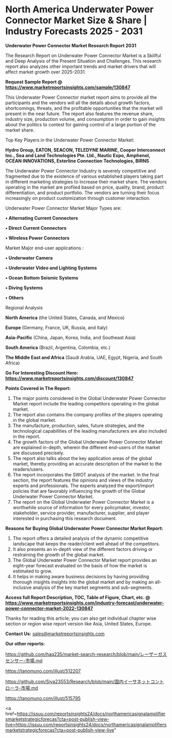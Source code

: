 # North America Underwater Power Connector Market Size & Share | Industry Forecasts 2025 - 2031

<strong>Underwater Power Connector Market Research Report 2031</strong>

The Research Report on Underwater Power Connector Market is a Skillful and Deep Analysis of the Present Situation and Challenges. This research report also analyzes other important trends and market drivers that will affect market growth over 2025-2031.

<strong>Request Sample Report @ <a href=https://www.marketreportsinsights.com/sample/130847>https://www.marketreportsinsights.com/sample/130847</a></strong>

This Underwater Power Connector market report aims to provide all the participants and the vendors will all the details about growth factors, shortcomings, threats, and the profitable opportunities that the market will present in the near future. The report also features the revenue share, industry size, production volume, and consumption in order to gain insights about the politics to contest for gaining control of a large portion of the market share.

Top Key Players in the Underwater Power Connector Market:

<strong>Hydro Group, EATON, SEACON, TELEDYNE MARINE, Cooper Interconnect Inc., Sea and Land Technologies Pte. Ltd., Nautic Expo, Amphenol, OCEAN INNOVATIONS, Esterline Connection Technologies, BIRNS</strong>

The Underwater Power Connector Industry is severely competitive and fragmented due to the existence of various established players taking part in different marketing strategies to increase their market share. The vendors operating in the market are profiled based on price, quality, brand, product differentiation, and product portfolio. The vendors are turning their focus increasingly on product customization through customer interaction.

Underwater Power Connector Market Major Types are:

<strong>• Alternating Current Connectors

• Direct Current Connectors

• Wireless Power Connectors</strong>

Market Major end-user applications :

<strong>• Underwater Camera

• Underwater Video and Lighting Systems

• Ocean Bottom Seismic Systems

• Diving Systems

• Others</strong>

Regional Analysis

</u><strong><b>North America</b></strong> (the United States, Canada, and Mexico)

<strong><b>Europe </b></strong>(Germany, France, UK, Russia, and Italy)

<strong><b>Asia-Pacific</b></strong> (China, Japan, Korea, India, and Southeast Asia)

<strong><b>South America</b></strong> (Brazil, Argentina, Colombia, etc.)

<strong><b>The Middle East and Africa</b></strong> (Saudi Arabia, UAE, Egypt, Nigeria, and South Africa)

<strong>Go For Interesting Discount Here: <a href=https://www.marketreportsinsights.com/discount/130847>https://www.marketreportsinsights.com/discount/130847</a></strong>

<strong>Points Covered in The Report:</strong>
<ol>
  <li>The major points considered in the Global Underwater Power Connector Market report include the leading competitors operating in the global market.</li>
  <li>The report also contains the company profiles of the players operating in the global market.</li>
  <li>The manufacture, production, sales, future strategies, and the technological capabilities of the leading manufacturers are also included in the report.</li>
  <li>The growth factors of the Global Underwater Power Connector Market are explained in-depth, wherein the different end-users of the market are discussed precisely.</li>
  <li>The report also talks about the key application areas of the global market, thereby providing an accurate description of the market to the readers/users.</li>
  <li>The report incorporates the SWOT analysis of the market. In the final section, the report features the opinions and views of the industry experts and professionals. The experts analyzed the export/import policies that are favorably influencing the growth of the Global Underwater Power Connector Market.</li>
  <li>The report on the Global Underwater Power Connector Market is a worthwhile source of information for every policymaker, investor, stakeholder, service provider, manufacturer, supplier, and player interested in purchasing this research document.</li>
</ol>
<strong>Reasons for Buying Global Underwater Power Connector Market Report:</strong>

<ol>
  <li>The report offers a detailed analysis of the dynamic competitive landscape that keeps the reader/client well ahead of the competitors.</li>
  <li>It also presents an in-depth view of the different factors driving or restraining the growth of the global market.</li>
  <li>The Global Underwater Power Connector Market report provides an eight-year forecast evaluated on the basis of how the market is estimated to grow.</li>
  <li>It helps in making aware business decisions by having providing thorough insights insights into the global market and by making an all-inclusive analysis of the key market segments and sub-segments.</li>
</ol>
<strong>Access full Report Description, TOC, Table of Figure, Chart, etc. @ <a href=https://www.marketreportsinsights.com/industry-forecast/underwater-power-connector-market-2022-130847>https://www.marketreportsinsights.com/industry-forecast/underwater-power-connector-market-2022-130847</a></strong>


Thanks for reading this article; you can also get individual chapter wise section or region wise report version like Asia, United States, Europe.

<strong>Contact Us:</strong>
sales@marketreportsinsights.com

<strong>Our other reports:</strong>

<a href=https://github.com/haq235/market-search-research/blob/main/レーザーガスセンサー-市場.md>https://github.com/haq235/market-search-research/blob/main/レーザーガスセンサー-市場.md</a>

<a href=https://tanomuno.com/illust/512207>https://tanomuno.com/illust/512207</a>

<a href=https://github.com/Siya23553/Research/blob/main/国内イーサネットコントローラ-市場.md>https://github.com/Siya23553/Research/blob/main/国内イーサネットコントローラ-市場.md</a>

<a href=https://tanomuno.com/illust/515795>https://tanomuno.com/illust/515795</a>

<a href=https://issuu.com/reportsinsights24/docs/northamericasignalamplifiersmarketstrategicforecas?cta=post-publish-view-live>https://issuu.com/reportsinsights24/docs/northamericasignalamplifiersmarketstrategicforecas?cta=post-publish-view-live</a>"
